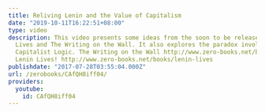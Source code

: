 ```yaml
---
title: Reliving Lenin and the Value of Capitalism
date: "2019-10-11T16:22:51+08:00"
type: video
description: This video presents some ideas from the soon to be released books Lenin
  Lives and The Writing on the Wall. It also explores the paradox involved in overcoming
  Capitalist Logic. The Writing on the Wall http://www.zero-books.net/books/writing-on-wall
  Lenin Lives! http://www.zero-books.net/books/lenin-lives
publishdate: "2017-07-28T03:55:04.000Z"
url: /zerobooks/CAfQH8iff04/
providers:
  youtube:
    id: CAfQH8iff04
---
```

